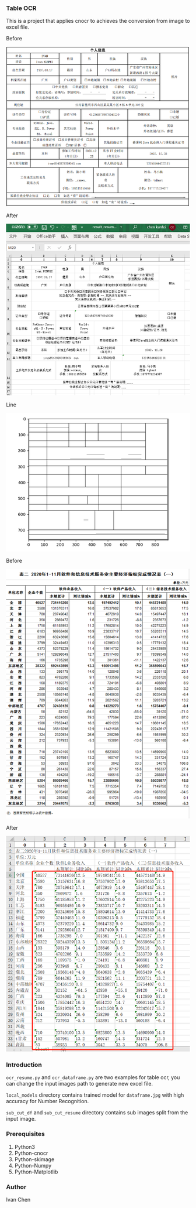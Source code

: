 ### Table OCR ###
This is a project that applies cnocr to achieves the conversion from image to excel file.

Before

![Image](resume.jpg)

After

![Image](screen_shots/example_resume.jpg)

Line

![Image](screen_shots/example_line.jpg)

Before

![Image](dataframe.jpg)

After

![Image](screen_shots/example_df.jpg)

### Introduction ###
``ocr_resume.py`` and ``ocr_dataframe.py`` are two examples for table ocr, you can change the input images path 
to generate new excel file. 

```local_models``` directory contains trained model for ``dataframe.jpg`` with high accuracy for Number Recognition.

``sub_cut_df`` and ``sub_cut_resume`` directory contains sub images split from the input image.
### Prerequisites ###
1. Python3
2. Python-cnocr
3. Python-skimage
4. Python-Numpy
5. Python-Matplotlib

### Author ###
Ivan Chen